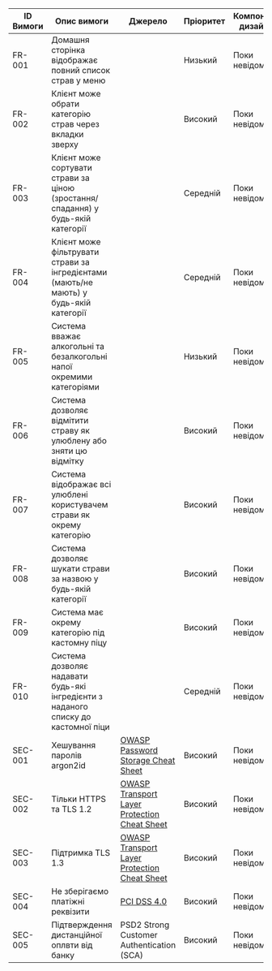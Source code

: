 
|ID Вимоги|Опис вимоги|Джерело|Пріоритет|Компонент дизайну|Тестовий випадок|Статус|
|---------|-----------|-------|---------|-----------------|----------------|------|
|FR-001|Домашня сторінка відображає повний список страв у меню||Низький|Поки невідомо|Поки немає|Не готово|
|FR-002|Клієнт може обрати категорію страв через вкладки зверху||Високий|Поки невідомо|Поки немає|Не готово|
|FR-003|Клієнт може сортувати страви за ціною (зростання/спадання) у будь-якій категорії||Середній|Поки невідомо|Поки немає|Не готово|
|FR-004|Клієнт може фільтрувати страви за інгредієнтами (мають/не мають) у будь-якій категорії||Середній|Поки невідомо|Поки немає|Не готово|
|FR-005|Система вважає алкогольні та безалкогольні напої окремими категоріями||Низький|Поки невідомо|Поки немає|Не готово|
|FR-006|Система дозволяє відмітити страву як улюблену або зняти цю відмітку||Високий|Поки невідомо|Поки немає|Не готово|
|FR-007|Система відображає всі улюблені користувачем страви як окрему категорію||Високий|Поки невідомо|Поки немає|Не готово|
|FR-008|Система дозволяє шукати страви за назвою у будь-якій категорії||Високий|Поки невідомо|Поки немає|Не готово|
|FR-009|Система має окрему категорію під кастомну піцу||Високий|Поки невідомо|Поки немає|Не готово|
|FR-010|Система дозволяє надавати будь-які інгредієнти з наданого списку до кастомної піци||Середній|Поки невідомо|Поки немає|Не готово|
| SEC-001 | Хешування паролів argon2id | [OWASP Password Storage Cheat Sheet](https://cheatsheetseries.owasp.org/cheatsheets/Password_Storage_Cheat_Sheet.html) | Високий | Поки невідомо | Поки немає | Не готово |
| SEC-002 | Тільки HTTPS та TLS 1.2 | [OWASP Transport Layer Protection Cheat Sheet](https://cheatsheetseries.owasp.org/cheatsheets/Transport_Layer_Protection_Cheat_Sheet.html?utm_source=chatgpt.com) | Високий | Поки невідомо | Поки немає | Не готово |
| SEC-003 | Підтримка TLS 1.3 | [OWASP Transport Layer Protection Cheat Sheet](https://cheatsheetseries.owasp.org/cheatsheets/Transport_Layer_Protection_Cheat_Sheet.html?utm_source=chatgpt.com) | Високий | Поки невідомо | Поки немає | Не готово |
| SEC-004 | Не зберігаємо платіжні реквізити | [PCI DSS 4.0](https://www.pcisecuritystandards.org/) | Високий | Поки невідомо | Поки немає | Не готово |
| SEC-005 | Підтверждення дистанційної оплвти від банку | PSD2 Strong Customer Authentication (SCA) | Високий | Поки невідомо | Поки немає | Не готово |
